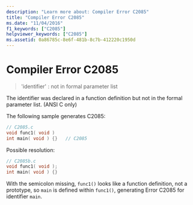 ```yaml
---
description: "Learn more about: Compiler Error C2085"
title: "Compiler Error C2085"
ms.date: "11/04/2016"
f1_keywords: ["C2085"]
helpviewer_keywords: ["C2085"]
ms.assetid: 0a86785c-8e6f-481b-8c7b-412220c1950d
---
```

# Compiler Error C2085

> 'identifier' : not in formal parameter list

The identifier was declared in a function definition but not in the formal parameter list. (ANSI C only)

The following sample generates C2085:

```c
// C2085.c
void func1( void )
int main( void ) {}   // C2085
```

Possible resolution:

```c
// C2085b.c
void func1( void );
int main( void ) {}
```

With the semicolon missing, `func1()` looks like a function definition, not a prototype, so `main` is defined within `func1()`, generating Error C2085 for identifier `main`.
